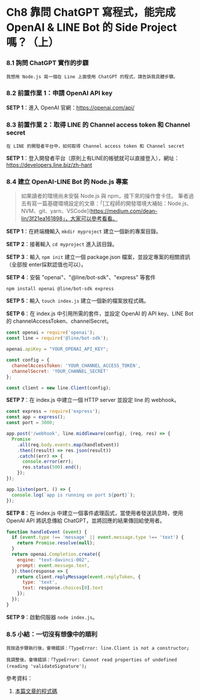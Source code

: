 # Ch8	靠問 ChatGPT 寫程式，能完成 OpenAI & LINE Bot 的 Side Project 嗎？（上）

### 8.1	詢問 ChatGPT 實作的步驟

`我想用 Node.js 寫一個在 Line 上面使用 ChatGPT 的程式，請告訴我具體步驟。`

### 8.2	前置作業 1：申請 OpenAI API key

**SETP 1**：進入 OpenAI 官網：https://openai.com/api/

### 8.3	前置作業 2：取得 LINE 的 Channel access token 和 Channel secret

`在 LINE 的開發者平台中，如何取得 Channel access token 和 Channel secret`

**SETP 1**：登入開發者平台（原則上有LINE的帳號就可以直接登入），網址：https://developers.line.biz/zh-hant


### 8.4	建立 OpenAI-LINE Bot 的 Node.js 專案

> 如果讀者的環境尚未安裝 Node.js 與 npm，接下來的操作會卡住。
> 筆者過去有寫一篇基礎環境設定的文章：「[工程師的開發環境大補帖：Node.js、NVM、git、yarn、VSCode](https://medium.com/dean-lin/3f21ea161898」，大家可以參考看看。

**SETP 1**：在終端機輸入 `mkdir myproject` 建立一個新的專案目錄。  

**SETP 2**：接著輸入 `cd myproject` 進入該目錄。  

**SETP 3**：輸入 `npm init` 建立一個 package.json 檔案，並設定專案的相關資訊（全部按 enter採默認值也可以）。  

**SETP 4**：安裝 "openai"、"@line/bot-sdk"、"express" 等套件  
```
npm install openai @line/bot-sdk express
```
**SETP 5**：輸入 `touch index.js` 建立一個新的檔案放程式碼。  

**SETP 6**：在 index.js 中引用所需的套件，並設定 OpenAI 的 API key、LINE Bot 的 channelAccessToken、channelSecret。  
```js
const openai = require('openai');
const line = require('@line/bot-sdk');

openai.apiKey = "YOUR_OPENAI_API_KEY";

const config = {
  channelAccessToken: 'YOUR_CHANNEL_ACCESS_TOKEN',
  channelSecret: 'YOUR_CHANNEL_SECRET'
};

const client = new line.Client(config);
```

**SETP 7**：在 index.js 中建立一個 HTTP server 並設定 line 的 webhook。  
```js
const express = require('express');
const app = express();
const port = 3000;

app.post('/webhook', line.middleware(config), (req, res) => {
  Promise
    .all(req.body.events.map(handleEvent))
    .then((result) => res.json(result))
    .catch((err) => {
      console.error(err);
      res.status(500).end();
    });
});

app.listen(port, () => {
  console.log(`app is running on port ${port}`);
});
```

**SETP 8**：在 index.js 中建立一個事件處理函式，當使用者發送訊息時，使用 OpenAI API 將訊息傳給 ChatGPT，並將回應的結果傳回給使用者。  
```js
function handleEvent (event) {
  if (event.type !== 'message' || event.message.type !== 'text') {
    return Promise.resolve(null);
  }
  return openai.Completion.create({
    engine: "text-davinci-002",
    prompt: event.message.text,
  }).then(response => {
    return client.replyMessage(event.replyToken, {
      type: 'text',
      text: response.choices[0].text
    });
  });
}
```

**SETP 9**：啟動伺服器 `node index.js`。

### 8.5	小結：一切沒有想像中的順利

`我按造步驟執行後，會噴錯誤：「TypeError: line.Client is not a constructor」`

`我調整後，會噴錯誤：「TypeError: Cannot read properties of undefined (reading 'validateSignature')」`

參考資料：
1.	[本篇文章的程式碼](https://github.com/dean9703111/chatGPT/tree/master/Ch08/myproject)